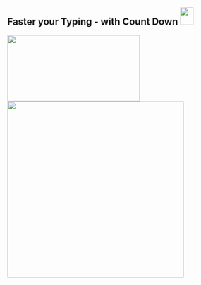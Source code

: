 ## Faster your Typing - with Count Down <img src="https://user-images.githubusercontent.com/125151906/222925859-418bfbd7-4b01-4413-8686-8765f3dd2368.png" width="30px;" height="40px;">
<img src="https://user-images.githubusercontent.com/125151906/222925662-a81536ba-20fe-4ba9-bf49-daea3d3a03ae.png" width="300px;" height="150px;">
<img src="https://user-images.githubusercontent.com/125151906/222925441-f9aa9683-da2a-4979-9562-40cdf70f0b6a.gif" width="400px;" height="400px;">

